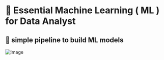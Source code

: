 # 💎 Essential Machine Learning ( ML ) for Data Analyst
## 🧵 simple pipeline to build ML models
![Image](https://github.com/user-attachments/assets/55ad786c-a782-4ac1-8399-2846d787f80e)
